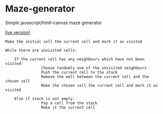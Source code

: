 # Maze-generator
Simple javascript/html-canvas maze generator

[live version!](https://akah.github.io/maze-generator/)

	Make the initial cell the current cell and mark it as visited
	
	While there are unvisited cells:
	
		If the current cell has any neighbours which have not been visited:
            		Choose randomly one of the unvisited neighbours
            		Push the current cell to the stack
            		Remove the wall between the current cell and the chosen cell
            		Make the chosen cell the current cell and mark it as visited

    	Else if stack is not empty:
            		Pop a cell from the stack
            		Make it the current cell
